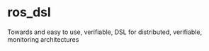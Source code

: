 # ros_dsl
Towards and easy to use, verifiable, DSL for distributed, verifiable, monitoring architectures
